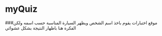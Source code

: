 # myQuiz
###موقع اختبارات
يقوم باخذ اسم الشخص ويظهر السيارة المناسبة حسب اسمه
ولكن الفكرة هنا باظهار النتيجة بشكل عشوائي
